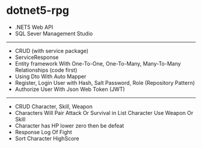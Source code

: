 # dotnet5-rpg
- .NET5 Web API
- SQL Sever Management Studio
----------------------------------
- CRUD (with service package)
- ServiceResponse 
- Entity framework With One-To-One, One-To-Many, Many-To-Many Relationships (code first)
- Using Dto With Auto Mapper
- Register, Login User with Hash, Salt Password, Role (Repository Pattern)
- Authorize User With Json Web Token (JWT)
------------------------------------
- CRUD Character, Skill, Weapon
- Characters Will Pair Attack Or Survival in List Character Use Weapon Or Skill
- Character has HP lower zero then be defeat
- Response Log Of Fight
- Sort Character HighScore


